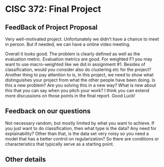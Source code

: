 # CISC 372: Final Project

## FeedBack of Project Proposal
Very well-motivated project. Unfortunately we didn't have a chance to meet in person. But if needed, we can have a online video meeting.

Overall it looks good. The problem is clearly defined as well as the evaluation metric. Evaluation metrics are good. For weighted F1 you may want to use macro-weighted like we did in assignment #1. Besides of classification, would you consider also do clustering etc for the project? Another thing to pay attention to is, in this project, we need to show what distinguishes your project from what the other people have been doing. Is this a new problem? Are you solving this in a new way? What is new about this that you can say when you pitch your work? I think you can extend more discussions on those points in the final report. Good Luck!

## Feedback on our questions
Not necessary random, but mostly limited by what you want to achieve. If you just want to do classification, then what type is the data? Any need for explainability? Other than that, is the data set very noisy so you need a model that has a better control on regularization? So there are conditions or characteristics that typically serve as a starting point.

## Other details
